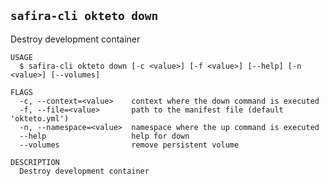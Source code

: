 <!-- order:26 -->
<!-- PLEASE! Don't edit this file, auto generated! -->

## `safira-cli okteto down`

Destroy development container

```
USAGE
  $ safira-cli okteto down [-c <value>] [-f <value>] [--help] [-n <value>] [--volumes]

FLAGS
  -c, --context=<value>    context where the down command is executed
  -f, --file=<value>       path to the manifest file (default 'okteto.yml')
  -n, --namespace=<value>  namespace where the up command is executed
  --help                   help for down
  --volumes                remove persistent volume

DESCRIPTION
  Destroy development container
```
